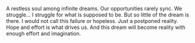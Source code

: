 A restless soul among infinite dreams.
Our opportunities rarely sync.
We struggle... I struggle for what is supposed to be.
But so little of the dream is there.
I would not call this failure or hopeless.
Just a postponed reality. Hope and effort is what drives us. And this dream will become reality with enough effort and imagination.
